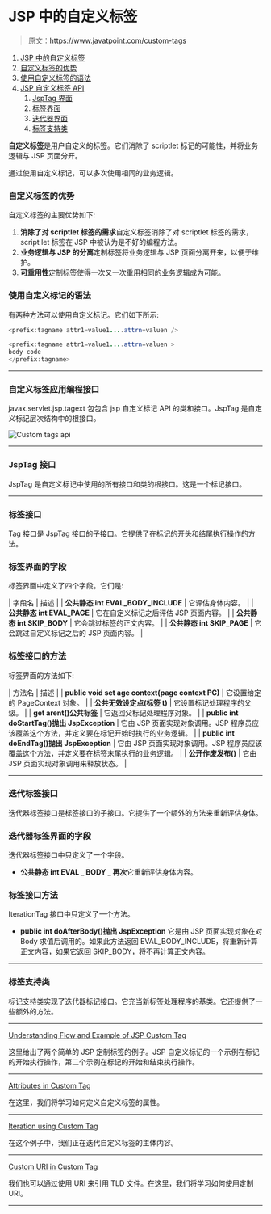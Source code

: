# JSP 中的自定义标签

> 原文：<https://www.javatpoint.com/custom-tags>

1.  [JSP 中的自定义标签](#)
2.  [自定义标签的优势](#)
3.  [使用自定义标签的语法](#syn)
4.  [JSP 自定义标签 API](#api)
    1.  [JspTag 界面](#JspTag)
    2.  [标签界面](#Tag)
    3.  [迭代器界面](#IteratorTag)
    4.  [标签支持类](#TagSupport)

**自定义标签**是用户自定义的标签。它们消除了 scriptlet 标记的可能性，并将业务逻辑与 JSP 页面分开。

通过使用自定义标记，可以多次使用相同的业务逻辑。

### 自定义标签的优势

自定义标签的主要优势如下:

1.  **消除了对 scriptlet 标签的需求**自定义标签消除了对 scriptlet 标签的需求，script let 标签在 JSP 中被认为是不好的编程方法。
2.  **业务逻辑与 JSP 的分离**定制标签将业务逻辑与 JSP 页面分离开来，以便于维护。
3.  **可重用性**定制标签使得一次又一次重用相同的业务逻辑成为可能。

### 使用自定义标记的语法

有两种方法可以使用自定义标记。它们如下所示:

```java
<prefix:tagname attr1=value1....attrn=valuen />

```

```java
<prefix:tagname attr1=value1....attrn=valuen >
body code
</prefix:tagname>

```

* * *

### 自定义标签应用编程接口

javax.servlet.jsp.tagext 包包含 jsp 自定义标记 API 的类和接口。JspTag 是自定义标记层次结构中的根接口。

![Custom tags api](../img/bfac00530d99f27fbf4dc791d5e2f90e.png)

* * *

### JspTag 接口

JspTag 是自定义标记中使用的所有接口和类的根接口。这是一个标记接口。

* * *

### 标签接口

Tag 接口是 JspTag 接口的子接口。它提供了在标记的开头和结尾执行操作的方法。

### 标签界面的字段

标签界面中定义了四个字段。它们是:

| 字段名 | 描述 |
| **公共静态 int EVAL_BODY_INCLUDE** | 它评估身体内容。 |
| **公共静态 int EVAL_PAGE** | 它在自定义标记之后评估 JSP 页面内容。 |
| **公共静态 int SKIP_BODY** | 它会跳过标签的正文内容。 |
| **公共静态 int SKIP_PAGE** | 它会跳过自定义标记之后的 JSP 页面内容。 |

### 标签接口的方法

标签界面的方法如下:

| 方法名 | 描述 |
| **public void set age context(page context PC)** | 它设置给定的 PageContext 对象。 |
| **公共无效设定点(标签 t)** | 它设置标记处理程序的父级。 |
| **get arent()公共标签** | 它返回父标记处理程序对象。 |
| **public int doStartTag()抛出 JspException** | 它由 JSP 页面实现对象调用。JSP 程序员应该覆盖这个方法，并定义要在标记开始时执行的业务逻辑。 |
| **public int doEndTag()抛出 JspException** | 它由 JSP 页面实现对象调用。JSP 程序员应该覆盖这个方法，并定义要在标签末尾执行的业务逻辑。 |
| **公开作废发布()** | 它由 JSP 页面实现对象调用来释放状态。 |

* * *

### 迭代标签接口

迭代器标签接口是标签接口的子接口。它提供了一个额外的方法来重新评估身体。

### 迭代器标签界面的字段

迭代器标签接口中只定义了一个字段。

*   **公共静态 int EVAL _ BODY _ 再次**它重新评估身体内容。

### 标签接口方法

IterationTag 接口中只定义了一个方法。

*   **public int doAfterBody()抛出 JspException** 它是由 JSP 页面实现对象在对 Body 求值后调用的。如果此方法返回 EVAL_BODY_INCLUDE，将重新计算正文内容，如果它返回 SKIP_BODY，将不再计算正文内容。

* * *

### 标签支持类

标记支持类实现了迭代器标记接口。它充当新标签处理程序的基类。它还提供了一些额外的方法。

* * *

[Understanding Flow and Example of JSP Custom Tag](example-of-jsp-custom-tag)

这里给出了两个简单的 JSP 定制标签的例子。JSP 自定义标记的一个示例在标记的开始执行操作，第二个示例在标记的开始和结束执行操作。

* * *

[Attributes in Custom Tag](attributes-in-jsp-custom-tag)

在这里，我们将学习如何定义自定义标签的属性。

* * *

[Iteration using Custom Tag](Iteration-using-jsp-custom-tag)

在这个例子中，我们正在迭代自定义标签的主体内容。

* * *

[Custom URI in Custom Tag](custom-uri-in-jsp-custom-tag)

我们也可以通过使用 URI 来引用 TLD 文件。在这里，我们将学习如何使用定制 URI。

* * *